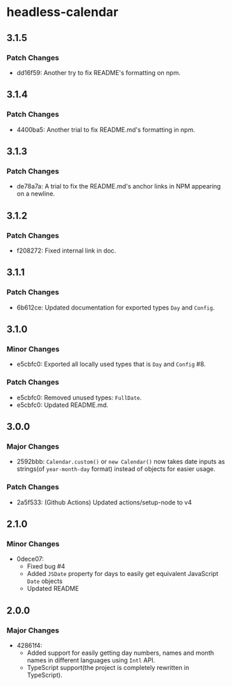 # headless-calendar

## 3.1.5

### Patch Changes

- dd16f59: Another try to fix README's formatting on npm.

## 3.1.4

### Patch Changes

- 4400ba5: Another trial to fix README.md's formatting in npm.

## 3.1.3

### Patch Changes

- de78a7a: A trial to fix the README.md's anchor links in NPM appearing on a newline.

## 3.1.2

### Patch Changes

- f208272: Fixed internal link in doc.

## 3.1.1

### Patch Changes

- 6b612ce: Updated documentation for exported types `Day` and `Config`.

## 3.1.0

### Minor Changes

- e5cbfc0: Exported all locally used types that is `Day` and `Config` #8.

### Patch Changes

- e5cbfc0: Removed unused types: `FullDate`.
- e5cbfc0: Updated README.md.

## 3.0.0

### Major Changes

- 2592bbb: `Calendar.custom()` or `new Calendar()` now takes date inputs as strings(of `year-month-day` format) instead of objects for easier usage.

### Patch Changes

- 2a5f533: (Github Actions) Updated actions/setup-node to v4

## 2.1.0

### Minor Changes

- 0dece07:
  - Fixed bug #4
  - Added `JSDate` property for days to easily get equivalent JavaScript `Date` objects
  - Updated README

## 2.0.0

### Major Changes

- 42861f4:
  - Added support for easily getting day numbers, names and month names in different languages using `Intl` API.
  - TypeScript support(the project is completely rewritten in TypeScript).
